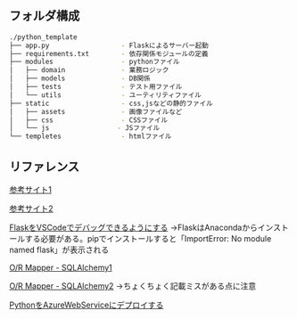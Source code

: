 
## フォルダ構成

```sh
./python_template
├── app.py                  - Flaskによるサーバー起動
├── requirements.txt        - 依存関係モジュールの定義
├── modules                 - pythonファイル
│   ├── domain              - 業務ロジック
│   ├── models              - DB関係
│   ├── tests               - テスト用ファイル
│   └── utils               - ユーティリティファイル
├── static                  - css,jsなどの静的ファイル
│   ├── assets              - 画像ファイルなど
│   ├── css                 - CSSファイル
│   └── js                 - JSファイル
└── templetes               - htmlファイル

```

## リファレンス

[参考サイト1](https://www.yoheim.net/blog.php?q=20160505)

[参考サイト2](http://python.zombie-hunting-club.com/entry/2017/11/03/223503)

[FlaskをVSCodeでデバッグできるようにする](https://ohke.hateblo.jp/entry/2017/09/01/230000)
→FlaskはAnacondaからインストールする必要がある。pipでインストールすると「ImportError: No module named flask」が表示される

[O/R Mapper - SQLAlchemy1](https://qiita.com/zakuro9715/items/7e393ef1c80da8811027)


[O/R Mapper - SQLAlchemy2](http://st-hakky.hatenablog.com/entry/2017/08/13/130202)
→ちょくちょく記載ミスがある点に注意

[PythonをAzureWebServiceにデプロイする](https://docs.microsoft.com/ja-jp/azure/app-service/app-service-web-get-started-python)
